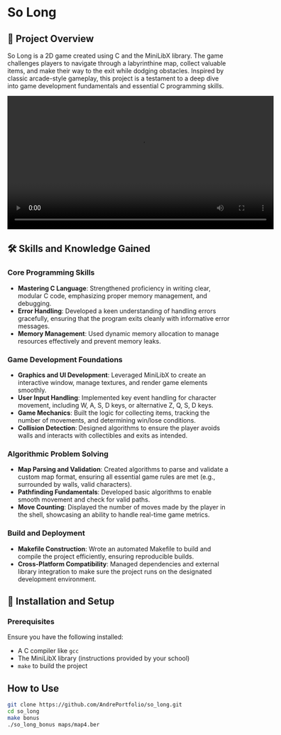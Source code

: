 # So Long

## 🚀 Project Overview
So Long is a 2D game created using C and the MiniLibX library. The game challenges players to navigate through a labyrinthine map, collect valuable items, and make their way to the exit while dodging obstacles. Inspired by classic arcade-style gameplay, this project is a testament to a deep dive into game development fundamentals and essential C programming skills.

<video width="600" controls>
  <source src="./so_long.mov" type="video/mp4">
  Your browser does not support the video tag.
</video>

## 🛠 Skills and Knowledge Gained
### Core Programming Skills
- **Mastering C Language**: Strengthened proficiency in writing clear, modular C code, emphasizing proper memory management, and debugging.
- **Error Handling**: Developed a keen understanding of handling errors gracefully, ensuring that the program exits cleanly with informative error messages.
- **Memory Management**: Used dynamic memory allocation to manage resources effectively and prevent memory leaks.

### Game Development Foundations
- **Graphics and UI Development**: Leveraged MiniLibX to create an interactive window, manage textures, and render game elements smoothly.
- **User Input Handling**: Implemented key event handling for character movement, including W, A, S, D keys, or alternative Z, Q, S, D keys.
- **Game Mechanics**: Built the logic for collecting items, tracking the number of movements, and determining win/lose conditions.
- **Collision Detection**: Designed algorithms to ensure the player avoids walls and interacts with collectibles and exits as intended.

### Algorithmic Problem Solving
- **Map Parsing and Validation**: Created algorithms to parse and validate a custom map format, ensuring all essential game rules are met (e.g., surrounded by walls, valid characters).
- **Pathfinding Fundamentals**: Developed basic algorithms to enable smooth movement and check for valid paths.
- **Move Counting**: Displayed the number of moves made by the player in the shell, showcasing an ability to handle real-time game metrics.

### Build and Deployment
- **Makefile Construction**: Wrote an automated Makefile to build and compile the project efficiently, ensuring reproducible builds.
- **Cross-Platform Compatibility**: Managed dependencies and external library integration to make sure the project runs on the designated development environment.

## 📜 Installation and Setup

### Prerequisites
Ensure you have the following installed:
- A C compiler like `gcc`
- The MiniLibX library (instructions provided by your school)
- `make` to build the project

## How to Use
   ```bash
   git clone https://github.com/AndrePortfolio/so_long.git
   cd so_long
   make bonus
   ./so_long_bonus maps/map4.ber
   ```
